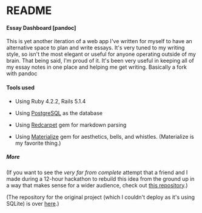 # README

#### Essay Dashboard [pandoc]

This is yet another iteration of a web app I've written for myself to have an alternative space to plan and write essays. It's very tuned to my writing style, so isn't the most elegant or useful for anyone operating outside of my brain. That being said, I'm proud of it. It's been very useful in keeping all of my essay notes in one place and helping me get writing. Basically a fork with pandoc


#### Tools used
* Using Ruby 4.2.2, Rails 5.1.4

* Using [PostgreSQL](https://www.postgresql.org/) as the database

* Using [Redcarpet](https://github.com/vmg/redcarpet) gem for markdown parsing

* Using [Materialize](http://materializecss.com/about.html) gem for aesthetics, bells, and whistles. (Materialize is my favorite thing.)

<!-- * Currently deployed [here](http://www.laphelps.me) via [Heroku](https://heroku.com)! The functionality doesn't actually make sense for the internet, but I wanted to throw it up to show what I've been working on. -->


##### More

(If you want to see the *very far from complete* attempt that a friend and I made during a 12-hour hackathon to rebuild this idea from the ground up in a way that makes sense for a wider audience, check out [this repository](https://github.com/PhelpsLaura/essayOrganizer).)

(The repository for the original project (which I couldn't deploy as it's using SQLite) is over [here](https://github.com/PhelpsLaura/essay-prototype).)
